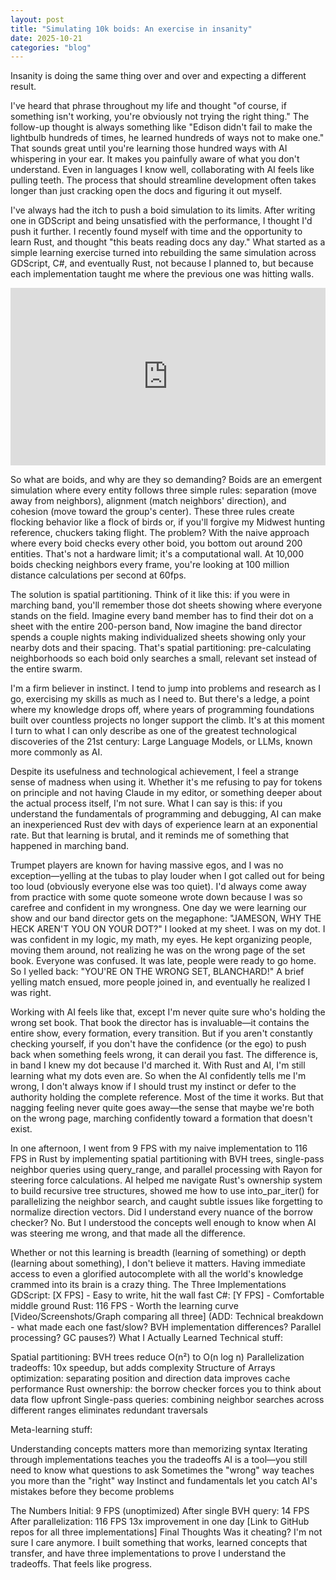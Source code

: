 ```yaml
---
layout: post
title: "Simulating 10k boids: An exercise in insanity"
date: 2025-10-21
categories: "blog"
---
```

Insanity is doing the same thing over and over and expecting a different result.

I've heard that phrase throughout my life and thought "of course, if something isn't working, you're obviously not trying the right thing." The follow-up thought is always something like "Edison didn't fail to make the lightbulb hundreds of times, he learned hundreds of ways not to make one." That sounds great until you're learning those hundred ways with AI whispering in your ear. It makes you painfully aware of what you don't understand. Even in languages I know well, collaborating with AI feels like pulling teeth. The process that should streamline development often takes longer than just cracking open the docs and figuring it out myself.

I've always had the itch to push a boid simulation to its limits. After writing one in GDScript and being unsatisfied with the performance, I thought I'd push it further. I recently found myself with time and the opportunity to learn Rust, and thought "this beats reading docs any day." What started as a simple learning exercise turned into rebuilding the same simulation across GDScript, C#, and eventually Rust, not because I planned to, but because each implementation taught me where the previous one was hitting walls.

<div style="position: relative; padding-bottom: 56.25%; height: 0; overflow: hidden;">
  <iframe style="position: absolute; top: 0; left: 0; width: 100%; height: 100%;" src="https://youtu.be/Mp5upiIqIiQ" frameborder="0" allow="accelerometer; autoplay; clipboard-write; encrypted-media; gyroscope; picture-in-picture" allowfullscreen></iframe>
</div>

So what are boids, and why are they so demanding? Boids are an emergent simulation where every entity follows three simple rules: separation (move away from neighbors), alignment (match neighbors' direction), and cohesion (move toward the group's center). These three rules create flocking behavior like a flock of birds or, if you'll forgive my Midwest hunting reference, chuckers taking flight.
The problem? With the naive approach where every boid checks every other boid, you bottom out around 200 entities. That's not a hardware limit; it's a computational wall. At 10,000 boids checking neighbors every frame, you're looking at 100 million distance calculations per second at 60fps.

The solution is spatial partitioning. Think of it like this: if you were in marching band, you'll remember those dot sheets showing where everyone stands on the field. Imagine every band member has to find their dot on a sheet with the entire 200-person band, Now imagine the band director spends a couple nights making individualized sheets showing only your nearby dots and their spacing. That's spatial partitioning: pre-calculating neighborhoods so each boid only searches a small, relevant set instead of the entire swarm.

I'm a firm believer in instinct. I tend to jump into problems and research as I go, exercising my skills as much as I need to. But there's a ledge, a point where my knowledge drops off, where years of programming foundations built over countless projects no longer support the climb. It's at this moment I turn to what I can only describe as one of the greatest technological discoveries of the 21st century: Large Language Models, or LLMs, known more commonly as AI.

Despite its usefulness and technological achievement, I feel a strange sense of madness when using it. Whether it's me refusing to pay for tokens on principle and not having Claude in my editor, or something deeper about the actual process itself, I'm not sure. What I can say is this: if you understand the fundamentals of programming and debugging, AI can make an inexperienced Rust dev with days of experience learn at an exponential rate. But that learning is brutal, and it reminds me of something that happened in marching band.

Trumpet players are known for having massive egos, and I was no exception—yelling at the tubas to play louder when I got called out for being too loud (obviously everyone else was too quiet). I'd always come away from practice with some quote someone wrote down because I was so carefree and confident in my wrongness. One day we were learning our show and our band director gets on the megaphone: "JAMESON, WHY THE HECK AREN'T YOU ON YOUR DOT?" I looked at my sheet. I was on my dot. I was confident in my logic, my math, my eyes. He kept organizing people, moving them around, not realizing he was on the wrong page of the set book. Everyone was confused. It was late, people were ready to go home. So I yelled back: "YOU'RE ON THE WRONG SET, BLANCHARD!" A brief yelling match ensued, more people joined in, and eventually he realized I was right.

Working with AI feels like that, except I'm never quite sure who's holding the wrong set book. That book the director has is invaluable—it contains the entire show, every formation, every transition. But if you aren't constantly checking yourself, if you don't have the confidence (or the ego) to push back when something feels wrong, it can derail you fast. The difference is, in band I knew my dot because I'd marched it. With Rust and AI, I'm still learning what my dots even are. So when the AI confidently tells me I'm wrong, I don't always know if I should trust my instinct or defer to the authority holding the complete reference. Most of the time it works. But that nagging feeling never quite goes away—the sense that maybe we're both on the wrong page, marching confidently toward a formation that doesn't exist.

In one afternoon, I went from 9 FPS with my naive implementation to 116 FPS in Rust by implementing spatial partitioning with BVH trees, single-pass neighbor queries using query_range, and parallel processing with Rayon for steering force calculations. AI helped me navigate Rust's ownership system to build recursive tree structures, showed me how to use into_par_iter() for parallelizing the neighbor search, and caught subtle issues like forgetting to normalize direction vectors. Did I understand every nuance of the borrow checker? No. But I understood the concepts well enough to know when AI was steering me wrong, and that made all the difference.

Whether or not this learning is breadth (learning of something) or depth (learning about something), I don't believe it matters. Having immediate access to even a glorified autocomplete with all the world's knowledge crammed into its brain is a crazy thing.
The Three Implementations
GDScript: [X FPS] - Easy to write, hit the wall fast
C#: [Y FPS] - Comfortable middle ground
Rust: 116 FPS - Worth the learning curve
[Video/Screenshots/Graph comparing all three]
(ADD: Technical breakdown - what made each one fast/slow? BVH implementation differences? Parallel processing? GC pauses?)
What I Actually Learned
Technical stuff:

Spatial partitioning: BVH trees reduce O(n²) to O(n log n)
Parallelization tradeoffs: 10x speedup, but adds complexity
Structure of Arrays optimization: separating position and direction data improves cache performance
Rust ownership: the borrow checker forces you to think about data flow upfront
Single-pass queries: combining neighbor searches across different ranges eliminates redundant traversals

Meta-learning stuff:

Understanding concepts matters more than memorizing syntax
Iterating through implementations teaches you the tradeoffs
AI is a tool—you still need to know what questions to ask
Sometimes the "wrong" way teaches you more than the "right" way
Instinct and fundamentals let you catch AI's mistakes before they become problems

The Numbers
Initial: 9 FPS (unoptimized)
After single BVH query: 14 FPS
After parallelization: 116 FPS
13x improvement in one day
[Link to GitHub repos for all three implementations]
Final Thoughts
Was it cheating? I'm not sure I care anymore. I built something that works, learned concepts that transfer, and have three implementations to prove I understand the tradeoffs. That feels like progress.
